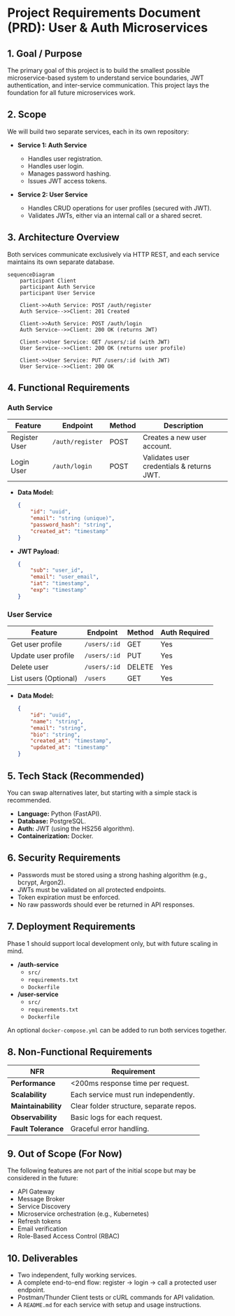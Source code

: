 # Project Requirements Document (PRD): User & Auth Microservices

## 1. Goal / Purpose

The primary goal of this project is to build the smallest possible microservice-based system to understand service boundaries, JWT authentication, and inter-service communication. This project lays the foundation for all future microservices work.

## 2. Scope

We will build two separate services, each in its own repository:

-   **Service 1: Auth Service**
    -   Handles user registration.
    -   Handles user login.
    -   Manages password hashing.
    -   Issues JWT access tokens.

-   **Service 2: User Service**
    -   Handles CRUD operations for user profiles (secured with JWT).
    -   Validates JWTs, either via an internal call or a shared secret.

## 3. Architecture Overview

Both services communicate exclusively via HTTP REST, and each service maintains its own separate database.

```mermaid
sequenceDiagram
    participant Client
    participant Auth Service
    participant User Service

    Client->>Auth Service: POST /auth/register
    Auth Service-->>Client: 201 Created
    
    Client->>Auth Service: POST /auth/login
    Auth Service-->>Client: 200 OK (returns JWT)

    Client->>User Service: GET /users/:id (with JWT)
    User Service-->>Client: 200 OK (returns user profile)

    Client->>User Service: PUT /users/:id (with JWT)
    User Service-->>Client: 200 OK
```

## 4. Functional Requirements

### Auth Service

| Feature         | Endpoint         | Method | Description                               |
| --------------- | ---------------- | ------ | ----------------------------------------- |
| Register User   | `/auth/register` | POST   | Creates a new user account.               |
| Login User      | `/auth/login`    | POST   | Validates user credentials & returns JWT. |

-   **Data Model:**
    ```json
    {
        "id": "uuid",
        "email": "string (unique)",
        "password_hash": "string",
        "created_at": "timestamp"
    }
    ```
-   **JWT Payload:**
    ```json
    {
        "sub": "user_id",
        "email": "user_email",
        "iat": "timestamp",
        "exp": "timestamp"
    }
    ```

### User Service

| Feature             | Endpoint      | Method | Auth Required |
| ------------------- | ------------- | ------ | ------------- |
| Get user profile    | `/users/:id`  | GET    | Yes           |
| Update user profile | `/users/:id`  | PUT    | Yes           |
| Delete user         | `/users/:id`  | DELETE | Yes           |
| List users (Optional) | `/users`      | GET    | Yes           |

-   **Data Model:**
    ```json
    {
        "id": "uuid",
        "name": "string",
        "email": "string",
        "bio": "string",
        "created_at": "timestamp",
        "updated_at": "timestamp"
    }
    ```

## 5. Tech Stack (Recommended)

You can swap alternatives later, but starting with a simple stack is recommended.

-   **Language:** Python (FastAPI).
-   **Database:** PostgreSQL.
-   **Auth:** JWT (using the HS256 algorithm).
-   **Containerization:** Docker.

## 6. Security Requirements

-   Passwords must be stored using a strong hashing algorithm (e.g., bcrypt, Argon2).
-   JWTs must be validated on all protected endpoints.
-   Token expiration must be enforced.
-   No raw passwords should ever be returned in API responses.

## 7. Deployment Requirements

Phase 1 should support local development only, but with future scaling in mind.

-   **/auth-service**
    -   `src/`
    -   `requirements.txt`
    -   `Dockerfile`
-   **/user-service**
    -   `src/`
    -   `requirements.txt`
    -   `Dockerfile`

An optional `docker-compose.yml` can be added to run both services together.

## 8. Non-Functional Requirements

| NFR             | Requirement                               |
| --------------- | ----------------------------------------- |
| **Performance** | <200ms response time per request.         |
| **Scalability** | Each service must run independently.      |
| **Maintainability** | Clear folder structure, separate repos.   |
| **Observability** | Basic logs for each request.              |
| **Fault Tolerance** | Graceful error handling.                  |

## 9. Out of Scope (For Now)

The following features are not part of the initial scope but may be considered in the future:

-   API Gateway
-   Message Broker
-   Service Discovery
-   Microservice orchestration (e.g., Kubernetes)
-   Refresh tokens
-   Email verification
-   Role-Based Access Control (RBAC)

## 10. Deliverables

-   Two independent, fully working services.
-   A complete end-to-end flow: register → login → call a protected user endpoint.
-   Postman/Thunder Client tests or cURL commands for API validation.
-   A `README.md` for each service with setup and usage instructions.
